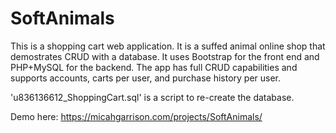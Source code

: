 # SoftAnimals
This is a shopping cart web application. It is a suffed animal online shop that demostrates CRUD with a database.
It uses Bootstrap for the front end and PHP+MySQL for the backend.
The app has full CRUD capabilities and supports accounts, carts per user, and purchase history per user.

'u836136612_ShoppingCart.sql' is a script to re-create the database.

Demo here:
https://micahgarrison.com/projects/SoftAnimals/
